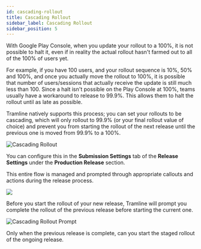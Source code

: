 ```yaml
---
id: cascading-rollout
title: Cascading Rollout
sidebar_label: Cascading Rollout
sidebar_position: 5
---
```


With Google Play Console, when you update your rollout to a 100%, it is not possible to halt it, even if in reality the actual rollout hasn't farmed out to all of the 100% of users yet.

For example, if you have 100 users, and your rollout sequence is 10%, 50% and 100%, and once you actually move the rollout to 100%, it is possible that number of users/sessions that actually receive the update is still much less than 100. Since a halt isn't possible on the Play Console at 100%, teams usually have a workaround to release to 99.9%. This allows them to halt the rollout until as late as possible.

Tramline natively supports this process; you can set your rollouts to be cascading, which will only rollout to 99.9% (or your final rollout value of choice) and prevent you from starting the rollout of the next release until the previous one is moved from 99.9% to a 100%.

![Cascading Rollout](/img/cascading-rollout-config.png)

You can configure this in the **Submission Settings** tab of the **Release Settings** under the **Production Release** section.

This entire flow is managed and prompted through appropriate callouts and actions during the release process.

![](/img/cascading-rollout-99.png)

Before you start the rollout of your new release, Tramline will prompt you complete the rollout of the previous release before starting the current one.

![Cascading Rollout Prompt](/img/cascading-rollout-prompt.png)

Only when the previous release is complete, can you start the staged rollout of the ongoing release.
